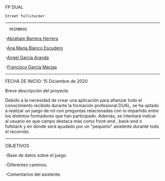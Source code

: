 
 FP DUAL

    Street fullstacker 

----------------------------------------------------------------------------------------------------------------------------
      MIEMBROS
-[Abraham Barrera Herrera](https://github.com/abarrerah)
 
-[Ana María Blanco Escudero](https://github.com/Debrax-99)

-[Angel García Aranda](https://github.com/Agatorzo)

-[Francisco García Macías](https://github.com/Pichilichi)

----------------------------------------------------------------------------------------------------------------------------
 FECHA DE INICIO: 15 Diciembre de 2020

 Breve descripción del proyecto
 
 Debido a la necesidad de crear una aplicación para afianzar todo el 
 conocimiento recibido durante la formación profesional DUAL, se ha optado
 a realizar un juego de rol con preguntas relacionadas con lo impartido
 entre los distintos formadores que han participado.
 Además, se intentará indicar al usuario en que campo destaca más como 
 front-end , back-end o fullstack y en donde será ayudado por un "pequeño"
 asistente durante todo el recorrido.
 
----------------------------------------------------------------------------------------------------------------------------
 
 OBJETIVOS
 
 -Base de datos sobre el juego.

 -Diferentes caminos.
 
 -Comentarios del asistente.
  
